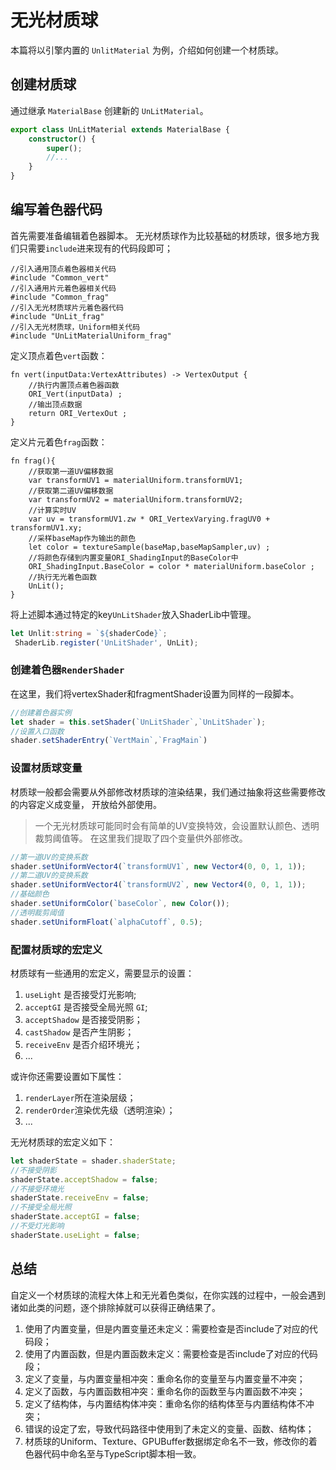 # 无光材质球
本篇将以引擎内置的 `UnlitMaterial` 为例，介绍如何创建一个材质球。

## 创建材质球
通过继承 `MaterialBase` 创建新的 `UnLitMaterial`。
```ts
export class UnLitMaterial extends MaterialBase {
    constructor() {
        super();
        //...
    }
}
```

## 编写着色器代码
首先需要准备编辑着色器脚本。
无光材质球作为比较基础的材质球，很多地方我们只需要`include`进来现有的代码段即可；

```wgsl
//引入通用顶点着色器相关代码
#include "Common_vert"
//引入通用片元着色器相关代码
#include "Common_frag"
//引入无光材质球片元着色器代码
#include "UnLit_frag"
//引入无光材质球，Uniform相关代码
#include "UnLitMaterialUniform_frag"
```

定义顶点着色`vert`函数：
```wgsl
fn vert(inputData:VertexAttributes) -> VertexOutput {
    //执行内置顶点着色器函数
    ORI_Vert(inputData) ;
    //输出顶点数据
    return ORI_VertexOut ;
}
```

定义片元着色`frag`函数：
```wgsl
fn frag(){
    //获取第一道UV偏移数据
    var transformUV1 = materialUniform.transformUV1;
    //获取第二道UV偏移数据
    var transformUV2 = materialUniform.transformUV2;
    //计算实时UV
    var uv = transformUV1.zw * ORI_VertexVarying.fragUV0 + transformUV1.xy; 
    //采样baseMap作为输出的颜色
    let color = textureSample(baseMap,baseMapSampler,uv) ;
    //将颜色存储到内置变量ORI_ShadingInput的BaseColor中
    ORI_ShadingInput.BaseColor = color * materialUniform.baseColor ;
    //执行无光着色函数
    UnLit();
}
```
将上述脚本通过特定的key`UnLitShader`放入ShaderLib中管理。
```ts
let Unlit:string = `${shaderCode}`;
 ShaderLib.register('UnLitShader', UnLit);
```

### 创建着色器`RenderShader`
在这里，我们将vertexShader和fragmentShader设置为同样的一段脚本。
```ts
//创建着色器实例
let shader = this.setShader(`UnLitShader`,`UnLitShader`);
//设置入口函数
shader.setShaderEntry(`VertMain`,`FragMain`)
```

### 设置材质球变量
材质球一般都会需要从外部修改材质球的渲染结果，我们通过抽象将这些需要修改的内容定义成变量，
开放给外部使用。
> 一个无光材质球可能同时会有简单的UV变换特效，会设置默认颜色、透明裁剪阈值等。
在这里我们提取了四个变量供外部修改。
```ts
//第一道UV的变换系数
shader.setUniformVector4(`transformUV1`, new Vector4(0, 0, 1, 1));
//第二道UV的变换系数
shader.setUniformVector4(`transformUV2`, new Vector4(0, 0, 1, 1));
//基础颜色
shader.setUniformColor(`baseColor`, new Color());
//透明裁剪阈值
shader.setUniformFloat(`alphaCutoff`, 0.5);

```

### 配置材质球的宏定义
材质球有一些通用的宏定义，需要显示的设置：
1. `useLight` 是否接受灯光影响;
2. `acceptGI` 是否接受全局光照 `GI`;
3. `acceptShadow` 是否接受阴影；
4. `castShadow` 是否产生阴影；
5. `receiveEnv` 是否介绍环境光；
6. ...

或许你还需要设置如下属性：
1. `renderLayer`所在渲染层级；
2. `renderOrder`渲染优先级（透明渲染）；
3. ...

无光材质球的宏定义如下：
```ts
let shaderState = shader.shaderState;
//不接受阴影
shaderState.acceptShadow = false;
//不接受环境光
shaderState.receiveEnv = false;
//不接受全局光照
shaderState.acceptGI = false;
//不受灯光影响
shaderState.useLight = false;

```

## 总结
自定义一个材质球的流程大体上和无光着色类似，在你实践的过程中，一般会遇到诸如此类的问题，逐个排除掉就可以获得正确结果了。
1. 使用了内置变量，但是内置变量还未定义：需要检查是否include了对应的代码段；
2. 使用了内置函数，但是内置函数未定义：需要检查是否include了对应的代码段；
3. 定义了变量，与内置变量相冲突：重命名你的变量至与内置变量不冲突；
4. 定义了函数，与内置函数相冲突：重命名你的函数至与内置函数不冲突；
5. 定义了结构体，与内置结构体冲突：重命名你的结构体至与内置结构体不冲突；
6. 错误的设定了宏，导致代码路径中使用到了未定义的变量、函数、结构体；
7. 材质球的Uniform、Texture、GPUBuffer数据绑定命名不一致，修改你的着色器代码中命名至与TypeScript脚本相一致。
